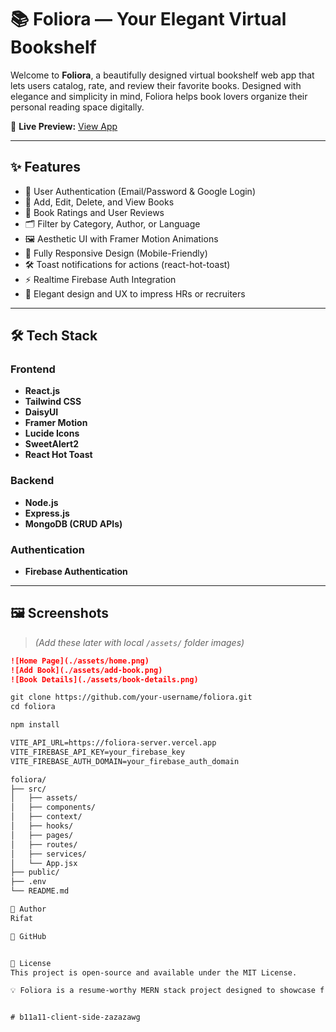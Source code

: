 # 📚 Foliora — Your Elegant Virtual Bookshelf

Welcome to **Foliora**, a beautifully designed virtual bookshelf web app that lets users catalog, rate, and review their favorite books. Designed with elegance and simplicity in mind, Foliora helps book lovers organize their personal reading space digitally.

🔗 **Live Preview:** [View App](https://foliora.web.app)

---

## ✨ Features

- 🔐 User Authentication (Email/Password & Google Login)
- 📖 Add, Edit, Delete, and View Books
- 🌟 Book Ratings and User Reviews
- 🗂️ Filter by Category, Author, or Language
- 🖼️ Aesthetic UI with Framer Motion Animations
- 📱 Fully Responsive Design (Mobile-Friendly)
- 🛠️ Toast notifications for actions (react-hot-toast)
- ⚡ Realtime Firebase Auth Integration
- 🧠 Elegant design and UX to impress HRs or recruiters

---

## 🛠️ Tech Stack

### Frontend
- **React.js**
- **Tailwind CSS**
- **DaisyUI**
- **Framer Motion**
- **Lucide Icons**
- **SweetAlert2**
- **React Hot Toast**

### Backend
- **Node.js**
- **Express.js**
- **MongoDB (CRUD APIs)**

### Authentication
- **Firebase Authentication**

---

## 🖼️ Screenshots

> *(Add these later with local `/assets/` folder images)*

```md
![Home Page](./assets/home.png)
![Add Book](./assets/add-book.png)
![Book Details](./assets/book-details.png)

git clone https://github.com/your-username/foliora.git
cd foliora

npm install

VITE_API_URL=https://foliora-server.vercel.app
VITE_FIREBASE_API_KEY=your_firebase_key
VITE_FIREBASE_AUTH_DOMAIN=your_firebase_auth_domain

foliora/
├── src/
│   ├── assets/
│   ├── components/
│   ├── context/
│   ├── hooks/
│   ├── pages/
│   ├── routes/
│   ├── services/
│   └── App.jsx
├── public/
├── .env
└── README.md

👤 Author
Rifat

🔗 GitHub


📄 License
This project is open-source and available under the MIT License.

💡 Foliora is a resume-worthy MERN stack project designed to showcase frontend finesse, backend logic, and clean UI/UX 


#   b 1 1 a 1 1 - c l i e n t - s i d e - z a z a z a w g  
 